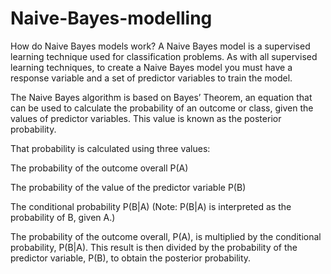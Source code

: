 # Naive-Bayes-modelling


How do Naive Bayes models work?
A Naive Bayes model is a supervised learning technique used for classification problems. As with all supervised learning techniques, to create a Naive Bayes model you must have a response variable and a set of predictor variables to train the model. 

The Naive Bayes algorithm is based on Bayes’ Theorem, an equation that can be used to calculate the probability of an outcome or class, given the values of predictor variables. This value is known as the posterior probability.

That probability is calculated using three values: 

The probability of the outcome overall P(A)

The probability of the value of the predictor variable P(B)

The conditional probability P(B|A) (Note: P(B|A) is interpreted as the probability of B, given A.)

The probability of the outcome overall, P(A), is multiplied by the conditional probability, P(B|A). This result is then divided by the probability of the predictor variable, P(B), to obtain the posterior probability. 
